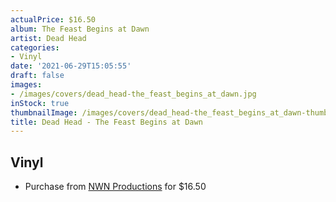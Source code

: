 ```yaml
---
actualPrice: $16.50
album: The Feast Begins at Dawn
artist: Dead Head
categories:
- Vinyl
date: '2021-06-29T15:05:55'
draft: false
images:
- /images/covers/dead_head-the_feast_begins_at_dawn.jpg
inStock: true
thumbnailImage: /images/covers/dead_head-the_feast_begins_at_dawn-thumb.jpg
title: Dead Head - The Feast Begins at Dawn
---
```


## Vinyl
* Purchase from [NWN Productions](http://shop.nwnprod.com/index.php?route=product/product&path=75&product_id=6942&sort=pd.name&order=ASC) for $16.50
